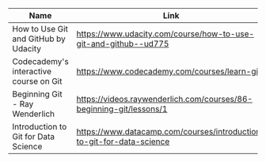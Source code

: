 Name | Link
------------ | -------------
How to Use Git and GitHub by Udacity | https://www.udacity.com/course/how-to-use-git-and-github--ud775
Codecademy's interactive course on Git | https://www.codecademy.com/courses/learn-git
Beginning Git - Ray Wenderlich | https://videos.raywenderlich.com/courses/86-beginning-git/lessons/1
Introduction to Git for Data Science| https://www.datacamp.com/courses/introduction-to-git-for-data-science

